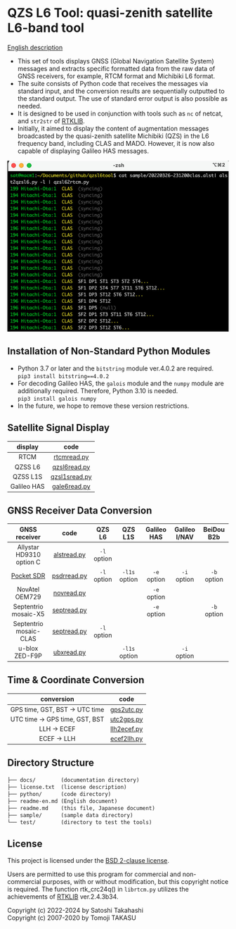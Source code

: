 # QZS L6 Tool: quasi-zenith satellite L6-band tool

[English description](readme-en.md)

- This set of tools displays GNSS (Global Navigation Satellite System) messages and extracts specific formatted data from the raw data of GNSS receivers, for example, RTCM format and Michibiki L6 format.
- The suite consists of Python code that receives the messages via standard input, and the conversion results are sequentially outputted to the standard output. The use of standard error output is also possible as needed.
- It is designed to be used in conjunction with tools such as ``nc`` of netcat, and ``str2str`` of [RTKLIB](https://github.com/tomojitakasu/RTKLIB).
- Initially, it aimed to display the content of augmentation messages broadcasted by the quasi-zenith satellite Michibiki (QZS) in the L6 frequency band, including CLAS and MADO. However, it is now also capable of displaying Galileo HAS messages.

![QZS L6 Tool](docs/img/qzsl6tool.jpg)

## Installation of Non-Standard Python Modules

- Python 3.7 or later and the `bitstring` module ver.4.0.2 are required.  
``pip3 install bitstring==4.0.2``
- For decoding Galileo HAS, the `galois` module and the `numpy` module are additionally required. Therefore, Python 3.10 is needed.  
``pip3 install galois numpy``
- In the future, we hope to remove these version restrictions.

## Satellite Signal Display

| display | code |
|:----:|:-------:|
| RTCM |[rtcmread.py](docs/rtcmread-en.md) |
| QZSS L6 |[qzsl6read.py](docs/qzsl6read-en.md) |
| QZSS L1S | [qzsl1sread.py](docs/qzsl1sread-en.md) |
| Galileo HAS |[gale6read.py](docs/gale6read-en.md) |

## GNSS Receiver Data Conversion

| GNSS receiver | code | QZS L6 | QZS L1S | Galileo HAS | Galileo I/NAV | BeiDou B2b |
|:----:|:---:| :-------:|:-----------:|:--------:|:---:|:---:|
| Allystar HD9310 option C | [alstread.py](docs/alstread.md) |``-l`` option | | | | |
| [Pocket SDR](https://github.com/tomojitakasu/PocketSDR) | [psdrread.py](docs/psdrread.py) | ``-l`` option | ``-l1s`` option | ``-e`` option | ``-i`` option| ``-b`` option|
| NovAtel OEM729 | [novread.py](docs/novread.md) | | | ``-e`` option | | |
| Septentrio mosaic-X5 | [septread.py](docs/septread.md) | | | ``-e`` option | | ``-b`` option|
| Septentrio mosaic-CLAS | [septread.py](docs/septread.md) |``-l`` option | | | | |
| u-blox ZED-F9P | [ubxread.py](docs/ubxread.md) | | ``-l1s`` option | | ``-i`` option| |

## Time & Coordinate Conversion

| conversion | code |
|:--:|:--:|
|GPS time, GST, BST &rarr; UTC time | [gps2utc.py](docs/gps2utc.md) |
|UTC time &rarr; GPS time, GST, BST | [utc2gps.py](docs/utc2gps.md)|
|LLH &rarr;  ECEF | [llh2ecef.py](docs/llh2ecef-en.md)|
|ECEF &rarr;  LLH | [ecef2llh.py](docs/ecef2llh-en.md)|

## Directory Structure

```
├── docs/        (documentation directory)
├── license.txt  (license description)
├── python/      (code directory)
├── readme-en.md (English document)
├── readme.md    (this file, Japanese document)
├── sample/      (sample data directory)
└── test/        (directory to test the tools)
```

## License

This project is licensed under the [BSD 2-clause license](https://opensource.org/licenses/BSD-2-Clause).

Users are permitted to use this program for commercial and non-commercial purposes, with or without modification, but this copyright notice is required. The function rtk_crc24q() in ``librtcm.py`` utilizes the achievements of [RTKLIB](https://github.com/tomojitakasu/RTKLIB) ver.2.4.3b34.

Copyright (c) 2022-2024 by Satoshi Takahashi  
Copyright (c) 2007-2020 by Tomoji TAKASU
